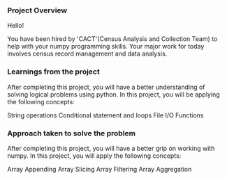 ### Project Overview

 Hello!

You have been hired by 'CACT'(Census Analysis and Collection Team) to help with your numpy programming skills. Your major work for today involves census record management and data analysis.


### Learnings from the project

 
After completing this project, you will have a better understanding of solving logical problems using python. In this project, you will be applying the following concepts:

String operations
Conditional statement and loops
File I/O
Functions


### Approach taken to solve the problem

 After completing this project, you will have a better grip on working with numpy. In this project, you will apply the following concepts:

Array Appending
Array Slicing
Array Filtering
Array Aggregation




